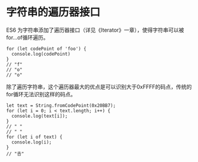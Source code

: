 # 字符串的遍历器接口

ES6 为字符串添加了遍历器接口（详见《Iterator》一章），使得字符串可以被for...of循环遍历。

``` 字符串的遍历器接口
for (let codePoint of 'foo') {
  console.log(codePoint)
}
// "f"
// "o"
// "o"
```

除了遍历字符串，这个遍历器最大的优点是可以识别大于0xFFFF的码点，传统的for循环无法识别这样的码点。

```字符串的遍历器接口
let text = String.fromCodePoint(0x20BB7);
for (let i = 0; i < text.length; i++) {
  console.log(text[i]);
}
// " "
// " "
for (let i of text) {
  console.log(i);
}
// "𠮷"
```
